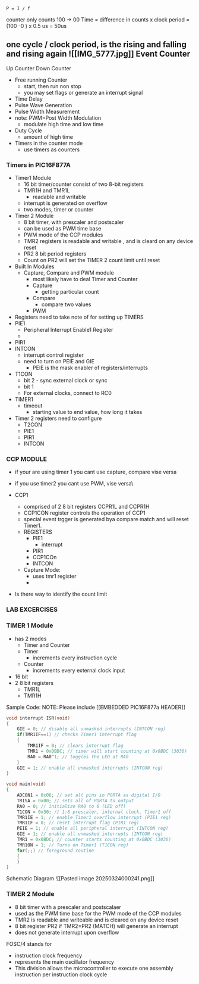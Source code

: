 	P = I / f
counter only counts 100 -> 00
Time = difference in counts x clock period = (100 -0 ) x 0.5 us = 50us

one cycle / clock period, is the rising and falling and rising again
![[IMG_5777.jpg]]
Event Counter
-

Up Counter
Down Counter
- Free running Counter
	- start, then run non stop
	- you may set flags or generate an interrupt signal 
- Time Delay
- Pulse Wave Generation
- Pulse Width Measurement
- note: PWM=Post Width Modulation
	- modulate high time and low time
- Duty Cycle
	- amount of high time 
- Timers in the counter mode
	- use timers as counters

### Timers in PIC16F877A
- Timer1 Module
	- 16 bit timer/counter consist of two 8-bit registers
	- TMR1H and TMR1L
		- readable and writable
	- interrupt is generated on overflow
	- two modes, timer or counter
- Timer 2 Module
	- 8 bit timer, with prescaler and postscaler
	- can be used as PWM time base
	- PWM mode of the CCP modules
	- TMR2 registers is readable and writable , and is cleard on any device reset
	- PR2 8 bit period registers
	- Count on PR2 will set the TIMER 2 count limit until reset
- Built In Modules
	- Capture, Compare and PWM module
		- most likely have to deal Timer and Counter
		- Capture
			- getting particular count
		- Compare
			- compare two values
		- PWM
- Registers need to take note of for setting up TIMERS
- PIE1
	- Peripheral Interrupt Enable1 Register
	- 
- PIR1
- INTCON
	- interrupt control register
	- need to turn on PEIE and GIE 
		- PEIE is the mask enabler of registers/interrupts
- T1CON
	- bit 2 - sync external clock or sync
	- bit 1 
	- For external clocks, connect to RC0
- TIMER1
	- timeout
		- starting value to end value, how long it takes
- Timer 2 registers need to configure
	- T2CON
	- PIE1 
	- PIR1
	- INTCON
### CCP MODULE
- if your are using timer 1 you cant use capture, compare vise versa
- if you use timer2  you cant use PWM, vise versa\
- CCP1
	- comprised of 2 8 bit registers CCPR1L and CCPR1H
	- CCP1CON register controls the operation of CCP1
	- special event trgger is generated bya compare match and will reset Timer1.
	- REGISTERS
		- PIE1
			- interrupt
		- PIR1
		- CCP1COn
		- INTCON
	- Capture Mode:
		- uses tmr1 register
		- 


- Is there way to identify the count limit 



### LAB EXCERCISES
### TIMER 1 Module
- has 2 modes
	- Timer and Counter
	- Timer
		- increments every instruction cycle
	- Counter
		- increments every external clock input
- 16 bit 
- 2 8 bit registers
	- TMR1L
	- TMR1H

Sample Code:
NOTE: Please include [[EMBEDDED PIC16F877a HEADER]]
```c
void interrupt ISR(void)  
{  
	GIE = 0; // disable all unmasked interrupts (INTCON reg)  
	if(TMR1IF==1) // checks Timer1 interrupt flag  
	{  
		TMR1IF = 0; // clears interrupt flag  
		TMR1 = 0x0BDC; // timer will start counting at 0x0BDC (3036)  
		RA0 = RA0^1; // toggles the LED at RA0  
	}  
	GIE = 1; // enable all unmasked interrupts (INTCON reg)  
}

void main(void)  
{  
	ADCON1 = 0x06; // set all pins in PORTA as digital I/O  
	TRISA = 0x00; // sets all of PORTA to output  
	RA0 = 0; // initialize RA0 to 0 (LED off)  
	T1CON = 0x30; // 1:8 prescaler, internal clock, Timer1 off  
	TMR1IE = 1; // enable Timer1 overflow interrupt (PIE1 reg)  
	TMR1IF = 0; // reset interrupt flag (PIR1 reg)  
	PEIE = 1; // enable all peripheral interrupt (INTCON reg)  
	GIE = 1; // enable all unmasked interrupts (INTCON reg)  
	TMR1 = 0x0BDC; // counter starts counting at 0x0BDC (3036)  
	TMR1ON = 1; // Turns on Timer1 (T1CON reg)  
	for(;;) // foreground routine  
	{  
	}  
}
```

Schematic Diagram
![[Pasted image 20250324000241.png]]
### TIMER 2 Module
- 8 bit timer with a prescaler and postscalaer
- used as the PWM time base for the PWM mode of the CCP modules
- TMR2 is readable and writeable and is cleared on any device reset
- 8 bit register PR2 if TMR2=PR2 (MATCH) will generate an interrupt
- does not generate interrupt upon overflow


FOSC/4 stands for 
- instruction clock frequency
- represents the main oscillator frequency
- This division allows the microcontroller to execute one assembly instruction per instruction clock cycle